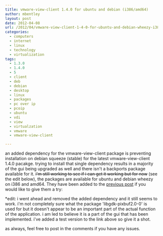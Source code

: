 ```yaml
---
title: vmware-view-client 1.4.0 for ubuntu and debian (i386/amd64)
author: mbentley
layout: post
date: 2012-04-08
url: /2012/04/vmware-view-client-1-4-0-for-ubuntu-and-debian-wheezy-i386-amd64/
categories:
  - computers
  - internet
  - linux
  - technology
  - virtualization
tags:
  - 1.3.0
  - 1.4.0
  - 5
  - client
  - deb
  - debian
  - desktop
  - linux
  - packages
  - pc over ip
  - pcoip
  - ubuntu
  - vdi
  - view
  - virtualzation
  - vmware
  - vmware-view-client

---
```

an added dependency for the vmware-view-client package is preventing installation on debian squeeze (stable) for the latest vmware-view-client 1.4.0 pacakge. trying to install that single dependency results in a majority of the gui being upgraded as well and there isn't a backports package available for it. ~~i'm still working to see if i can get it working but for now~~ (see the edit below), the packages are available for ubuntu and debian wheezy on i386 and amd64. They have been added to the [previous post][1] if you would like to give them a try:

\*edit: i went ahead and removed the added dependency and it still seems to work. i'm not completely sure what the package 'libgdk-pixbuf2.0-0' is used for but it doesn't appear to be an important part of the actual function of the application. i am led to believe it is a part of the gui that has been implemented. i've added a test version to the link above so give it a shot.

as always, feel free to post in the comments if you have any issues.

  [1]: </2012/02/linux-vmware-view-5-client-debs-for-i386-amd64-ubuntu-and-debian/>
